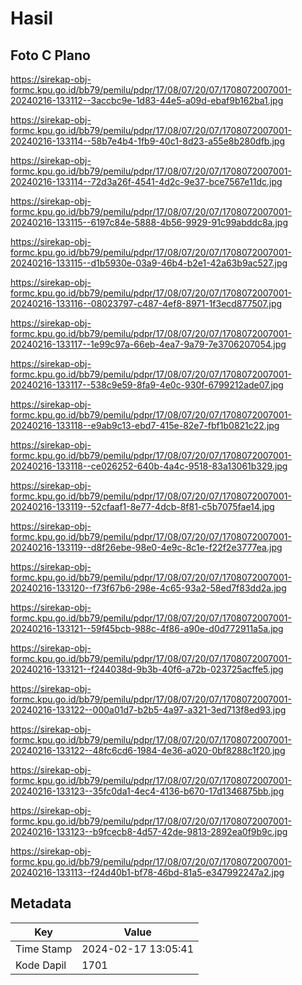 # Hasil

## Foto C Plano

https://sirekap-obj-formc.kpu.go.id/bb79/pemilu/pdpr/17/08/07/20/07/1708072007001-20240216-133112--3accbc9e-1d83-44e5-a09d-ebaf9b162ba1.jpg

https://sirekap-obj-formc.kpu.go.id/bb79/pemilu/pdpr/17/08/07/20/07/1708072007001-20240216-133114--58b7e4b4-1fb9-40c1-8d23-a55e8b280dfb.jpg

https://sirekap-obj-formc.kpu.go.id/bb79/pemilu/pdpr/17/08/07/20/07/1708072007001-20240216-133114--72d3a26f-4541-4d2c-9e37-bce7567e11dc.jpg

https://sirekap-obj-formc.kpu.go.id/bb79/pemilu/pdpr/17/08/07/20/07/1708072007001-20240216-133115--6197c84e-5888-4b56-9929-91c99abddc8a.jpg

https://sirekap-obj-formc.kpu.go.id/bb79/pemilu/pdpr/17/08/07/20/07/1708072007001-20240216-133115--d1b5930e-03a9-46b4-b2e1-42a63b9ac527.jpg

https://sirekap-obj-formc.kpu.go.id/bb79/pemilu/pdpr/17/08/07/20/07/1708072007001-20240216-133116--08023797-c487-4ef8-8971-1f3ecd877507.jpg

https://sirekap-obj-formc.kpu.go.id/bb79/pemilu/pdpr/17/08/07/20/07/1708072007001-20240216-133117--1e99c97a-66eb-4ea7-9a79-7e3706207054.jpg

https://sirekap-obj-formc.kpu.go.id/bb79/pemilu/pdpr/17/08/07/20/07/1708072007001-20240216-133117--538c9e59-8fa9-4e0c-930f-6799212ade07.jpg

https://sirekap-obj-formc.kpu.go.id/bb79/pemilu/pdpr/17/08/07/20/07/1708072007001-20240216-133118--e9ab9c13-ebd7-415e-82e7-fbf1b0821c22.jpg

https://sirekap-obj-formc.kpu.go.id/bb79/pemilu/pdpr/17/08/07/20/07/1708072007001-20240216-133118--ce026252-640b-4a4c-9518-83a13061b329.jpg

https://sirekap-obj-formc.kpu.go.id/bb79/pemilu/pdpr/17/08/07/20/07/1708072007001-20240216-133119--52cfaaf1-8e77-4dcb-8f81-c5b7075fae14.jpg

https://sirekap-obj-formc.kpu.go.id/bb79/pemilu/pdpr/17/08/07/20/07/1708072007001-20240216-133119--d8f26ebe-98e0-4e9c-8c1e-f22f2e3777ea.jpg

https://sirekap-obj-formc.kpu.go.id/bb79/pemilu/pdpr/17/08/07/20/07/1708072007001-20240216-133120--f73f67b6-298e-4c65-93a2-58ed7f83dd2a.jpg

https://sirekap-obj-formc.kpu.go.id/bb79/pemilu/pdpr/17/08/07/20/07/1708072007001-20240216-133121--59f45bcb-988c-4f86-a90e-d0d772911a5a.jpg

https://sirekap-obj-formc.kpu.go.id/bb79/pemilu/pdpr/17/08/07/20/07/1708072007001-20240216-133121--f244038d-9b3b-40f6-a72b-023725acffe5.jpg

https://sirekap-obj-formc.kpu.go.id/bb79/pemilu/pdpr/17/08/07/20/07/1708072007001-20240216-133122--000a01d7-b2b5-4a97-a321-3ed713f8ed93.jpg

https://sirekap-obj-formc.kpu.go.id/bb79/pemilu/pdpr/17/08/07/20/07/1708072007001-20240216-133122--48fc6cd6-1984-4e36-a020-0bf8288c1f20.jpg

https://sirekap-obj-formc.kpu.go.id/bb79/pemilu/pdpr/17/08/07/20/07/1708072007001-20240216-133123--35fc0da1-4ec4-4136-b670-17d1346875bb.jpg

https://sirekap-obj-formc.kpu.go.id/bb79/pemilu/pdpr/17/08/07/20/07/1708072007001-20240216-133123--b9fcecb8-4d57-42de-9813-2892ea0f9b9c.jpg

https://sirekap-obj-formc.kpu.go.id/bb79/pemilu/pdpr/17/08/07/20/07/1708072007001-20240216-133113--f24d40b1-bf78-46bd-81a5-e347992247a2.jpg


## Metadata

| Key        | Value               |
| ---------- | ------------------- |
| Time Stamp | 2024-02-17 13:05:41 |
| Kode Dapil | 1701                |



